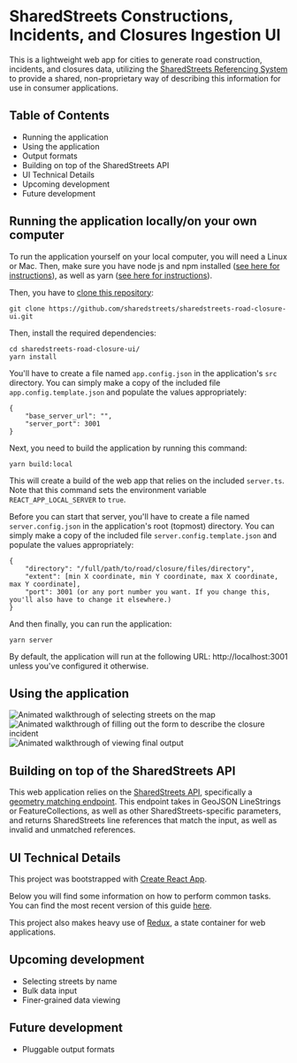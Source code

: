 # SharedStreets Constructions, Incidents, and Closures Ingestion UI
This is a lightweight web app for cities to generate road construction, incidents, and closures data, utilizing the [SharedStreets Referencing System](https://github.com/sharedstreets/sharedstreets-ref-system) to provide a shared, non-proprietary way of describing this information for use in consumer applications.


## Table of Contents
- Running the application 
- Using the application
- Output formats
- Building on top of the SharedStreets API
- UI Technical Details
- Upcoming development
- Future development

## Running the application locally/on your own computer

To run the application yourself on your local computer, you will need a Linux or Mac. Then, make sure you have node js and npm installed ([see here for instructions](https://www.npmjs.com/get-npm)), as well as yarn ([see here for instructions](https://yarnpkg.com/lang/en/docs/install/)).

Then, you have to [clone this repository](https://help.github.com/articles/cloning-a-repository/):
```
git clone https://github.com/sharedstreets/sharedstreets-road-closure-ui.git
```
Then, install the required dependencies:
```
cd sharedstreets-road-closure-ui/
yarn install 
```
You'll have to create a file named `app.config.json` in the application's `src` directory.
You can simply make a copy of the included file `app.config.template.json` and populate the values appropriately:
```
{
    "base_server_url": "",
    "server_port": 3001
}
```
Next, you need to build the application by running this command:
```
yarn build:local
```
This will create a build of the web app that relies on the included `server.ts`.
Note that this command sets the environment variable `REACT_APP_LOCAL_SERVER` to `true`.

Before you can start that server, you'll have to create a file named `server.config.json` in the application's root (topmost) directory.
You can simply make a copy of the included file `server.config.template.json` and populate the values appropriately:
```
{
    "directory": "/full/path/to/road/closure/files/directory",
    "extent": [min X coordinate, min Y coordinate, max X coordinate, max Y coordinate],
    "port": 3001 (or any port number you want. If you change this, you'll also have to change it elsewhere.)
}
```

And then finally, you can run the application:
```
yarn server
```
By default, the application will run at the following URL: http://localhost:3001 unless you've configured it otherwise.

## Using the application

![Animated walkthrough of selecting streets on the map](docs/img/RoadClosure-Readme-Walkthru-1.gif)
![Animated walkthrough of filling out the form to describe the closure incident](docs/img/RoadClosure-Readme-Walkthru-2.gif)
![Animated walkthrough of viewing final output](docs/img/RoadClosure-Readme-Walkthru-3.gif)

## Building on top of the SharedStreets API

This web application relies on the [SharedStreets API](https://github.com/sharedstreets/sharedstreets-api), specifically a [geometry matching endpoint](https://github.com/sharedstreets/sharedstreets-api/blob/master/match/geoms.md).  This endpoint takes in GeoJSON LineStrings or FeatureCollections, as well as other SharedStreets-specific parameters, and returns SharedStreets line references that match the input, as well as invalid and unmatched references.


## UI Technical Details

This project was bootstrapped with [Create React App](https://github.com/facebookincubator/create-react-app).

Below you will find some information on how to perform common tasks.<br>
You can find the most recent version of this guide [here](https://github.com/facebookincubator/create-react-app/blob/master/packages/react-scripts/template/README.md).

This project also makes heavy use of [Redux](https://redux.js.org), a state container for web applications.

## Upcoming development

- Selecting streets by name
- Bulk data input
- Finer-grained data viewing

## Future development
- Pluggable output formats
